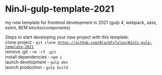 # NinJi-gulp-template-2021

my new template for frontend development in 2021 (gulp 4, webpack, sass, eslint, BEM blocks/components)

Steps to start developing your new project with this template:
<br>
clone project - <code>git clone https://github.com/BlackFxTalon/NinJi-gulp-template-2021</code>
<br>
remove .git - <code>rm -rf .git</code>
<br>
install dependencies - <code>npm i</code>
<br>
launch development - <code>gulp dev</code>
<br>
launch production - <code>gulp build</code>
